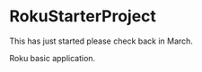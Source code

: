 RokuStarterProject
==================

This has just started please check back in March.

Roku basic application.
